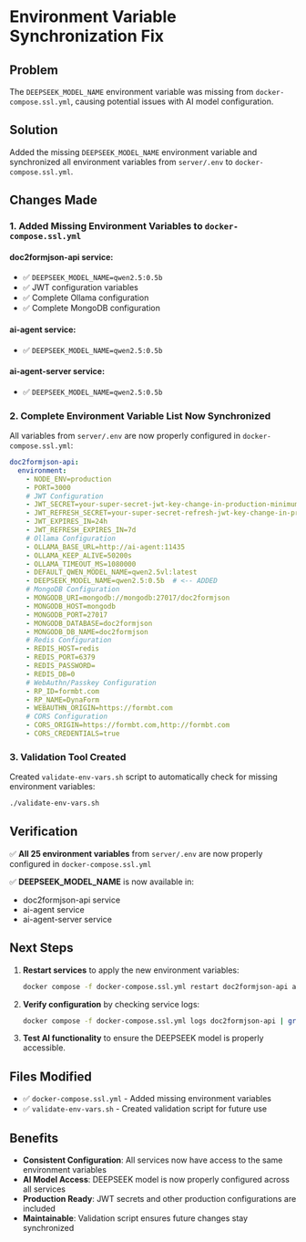 # Environment Variable Synchronization Fix

## Problem
The `DEEPSEEK_MODEL_NAME` environment variable was missing from `docker-compose.ssl.yml`, causing potential issues with AI model configuration.

## Solution
Added the missing `DEEPSEEK_MODEL_NAME` environment variable and synchronized all environment variables from `server/.env` to `docker-compose.ssl.yml`.

## Changes Made

### 1. Added Missing Environment Variables to `docker-compose.ssl.yml`

#### doc2formjson-api service:
- ✅ `DEEPSEEK_MODEL_NAME=qwen2.5:0.5b`
- ✅ JWT configuration variables
- ✅ Complete Ollama configuration
- ✅ Complete MongoDB configuration

#### ai-agent service:
- ✅ `DEEPSEEK_MODEL_NAME=qwen2.5:0.5b`

#### ai-agent-server service:
- ✅ `DEEPSEEK_MODEL_NAME=qwen2.5:0.5b`

### 2. Complete Environment Variable List Now Synchronized

All variables from `server/.env` are now properly configured in `docker-compose.ssl.yml`:

```yaml
doc2formjson-api:
  environment:
    - NODE_ENV=production
    - PORT=3000
    # JWT Configuration
    - JWT_SECRET=your-super-secret-jwt-key-change-in-production-minimum-256-bits
    - JWT_REFRESH_SECRET=your-super-secret-refresh-jwt-key-change-in-production-minimum-256-bits
    - JWT_EXPIRES_IN=24h
    - JWT_REFRESH_EXPIRES_IN=7d
    # Ollama Configuration
    - OLLAMA_BASE_URL=http://ai-agent:11435
    - OLLAMA_KEEP_ALIVE=50200s
    - OLLAMA_TIMEOUT_MS=1080000
    - DEFAULT_QWEN_MODEL_NAME=qwen2.5vl:latest
    - DEEPSEEK_MODEL_NAME=qwen2.5:0.5b  # <-- ADDED
    # MongoDB Configuration
    - MONGODB_URI=mongodb://mongodb:27017/doc2formjson
    - MONGODB_HOST=mongodb
    - MONGODB_PORT=27017
    - MONGODB_DATABASE=doc2formjson
    - MONGODB_DB_NAME=doc2formjson
    # Redis Configuration
    - REDIS_HOST=redis
    - REDIS_PORT=6379
    - REDIS_PASSWORD=
    - REDIS_DB=0
    # WebAuthn/Passkey Configuration
    - RP_ID=formbt.com
    - RP_NAME=DynaForm
    - WEBAUTHN_ORIGIN=https://formbt.com
    # CORS Configuration
    - CORS_ORIGIN=https://formbt.com,http://formbt.com
    - CORS_CREDENTIALS=true
```

### 3. Validation Tool Created

Created `validate-env-vars.sh` script to automatically check for missing environment variables:

```bash
./validate-env-vars.sh
```

## Verification

✅ **All 25 environment variables** from `server/.env` are now properly configured in `docker-compose.ssl.yml`

✅ **DEEPSEEK_MODEL_NAME** is now available in:
- doc2formjson-api service
- ai-agent service  
- ai-agent-server service

## Next Steps

1. **Restart services** to apply the new environment variables:
   ```bash
   docker compose -f docker-compose.ssl.yml restart doc2formjson-api ai-agent ai-agent-server
   ```

2. **Verify configuration** by checking service logs:
   ```bash
   docker compose -f docker-compose.ssl.yml logs doc2formjson-api | grep -i deepseek
   ```

3. **Test AI functionality** to ensure the DEEPSEEK model is properly accessible.

## Files Modified

- ✅ `docker-compose.ssl.yml` - Added missing environment variables
- ✅ `validate-env-vars.sh` - Created validation script for future use

## Benefits

- **Consistent Configuration**: All services now have access to the same environment variables
- **AI Model Access**: DEEPSEEK model is now properly configured across all services
- **Production Ready**: JWT secrets and other production configurations are included
- **Maintainable**: Validation script ensures future changes stay synchronized
